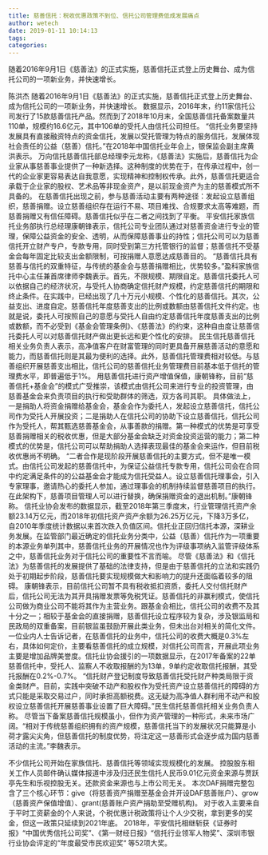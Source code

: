 ```yaml
---
title: 慈善信托：税收优惠政策不到位、信托公司管理费低成发展痛点
author: wetech
date: 2019-01-11 10:14:13
tags: 
categories: 
---
```

随着2016年9月1日《慈善法》的正式实施，慈善信托正式登上历史舞台、成为信托公司的一项新业务，并快速增长。
<!-- more -->
陈洪杰
随着2016年9月1日《慈善法》的正式实施，慈善信托正式登上历史舞台、成为信托公司的一项新业务，并快速增长。
数据显示，2016年末，约11家信托公司发行了15款慈善信托产品。然而到了2018年10月末，全国慈善信托备案数量共110单，规模约16.6亿元，其中106单的受托人由信托公司担任。
“信托业务要坚持发展具有直接融资特点的资金信托，发展以受托管理为特点的服务信托，发展体现社会责任的公益（慈善）信托。”在2018年中国信托业年会上，银保监会副主席黄洪表示。
万向信托慈善信托部总经理李元龙称，《慈善法》实施后，慈善信托为企业家从事慈善事业提供了一种新选择。这种制度的优势在于，在传承过程中，创一代的企业家更容易表达自我意愿，实现精神和控制权传承。此外，慈善信托更适合承载于企业家的股权、艺术品等非现金资产，是以前现金资产为主的慈善模式所不具备的。
在慈善信托出现之前，参与慈善活动主要有两种途径：发起设立慈善组织，慈善捐赠。设立慈善组织存在运行不易、项目难找、合规要求太高等难题，而慈善捐赠又有信任障碍。慈善信托似乎在二者之间找到了平衡。
平安信托家族信托业务部执行总经理康朝锋表示，信托公司专业团队通过对慈善资金进行专业的管理，保障公益资金的安全、透明，从而保障慈善事业的持性；信托公司可以为慈善信托开立财产专户，专款专用，同时受到第三方托管银行的监督；慈善信托不受基金会每年固定比较支出金额限制，可按捐赠人意愿达成慈善目的。
“慈善信托具有慈善与信托的双重特征，与传统的基金会与慈善捐赠相比，优势较多。”盈科家族信托中心主任兼首席律师李魏表示。首先，不限规模、期限自定。慈善信托委托人可以依据自己的经济状况，与受托人协商确定信托财产规模，约定慈善信托的期限和终止条件。在实践中，已经出现了几十万元小规模、个性化的慈善信托。其次，公益支出、进度自定。慈善信托年度慈善支出的比例或数额由慈善信托文件约定。也就是说，委托人可按照自己的意愿与受托人自由约定慈善信托年度慈善支出的比例或数额，而不必受到《基金会管理条例》、《慈善法》的约束，这种自由度让慈善信托委托人可以对慈善信托财产做出更长远和更个性化的安排。
民生信托慈善信托相关业务负责人表示，高净值客户在财富管理的同时更具备开展慈善活动的意愿和能力，而慈善信托则是其最为便利的选择。此外，慈善信托管理费相对较低。与慈善组织开展慈善支出相比，信托公司的慈善信托业务管理费目前基本低于信托的管理费水平，即普遍低于1%。
用慈善信托进行资产增值保值，康朝锋称，目前“慈善信托+基金会”的模式广受推崇，该模式由信托公司来进行专业的投资管理，由慈善基金会来负责项目的执行和受助群体的筛选，双方各司其职。
具体做法上，一是捐助人将资金捐赠给基金会，基金会作为委托人，发起设立慈善信托，信托公司作为受托人开展投资；二是捐助人在信托公司的协助下设立慈善信托，信托公司作为受托人，帮其甄选慈善基金会，从事善款的捐赠。第一种模式的优势是可享受慈善捐赠相关的税收优惠，但是大部分基金会缺乏对资金投资运营的能力；第二种模式的优势是，信托公司可以帮助捐助人选择表现最佳的基金会来运作，但目前税收优惠尚不明确。
“二者合作是现阶段开展慈善信托的主要方式，但不是唯一模式。由信托公司发起的慈善信托中，为保证公益信托专款专用，信托公司会在合同中约定满足条件的的公益基金会才能成为信托受益人。设立慈善信托理事会，引入专家理事，邀请热心的委托人参加，通过理事会的机制持续监督慈善项目的执行。在此架构下，慈善项目管理人可以进行替换，确保捐赠资金的退出机制。”康朝锋称。
信托业协会发布的数据显示，截至2018年第三季度末，行业管理信托资产余额23.14万亿元，而2018年初信托资产资产余额为26.25万亿元，下降3万多亿，自2010年季度统计数据以来首次跌入负值区间。信托业正回归信托本源，深耕业务发展。在监管部门最近确定的信托业务分类中，公益（慈善）信托作为一项重要的本源业务单列其中，慈善信托业务的开展情况也作为评级事项纳入监管评级体系之中，慈善信托业务对于信托公司的重要性不言而喻。
尽管《慈善法》和《信托法》为慈善信托的发展提供了基础的法律支持，但是由于慈善信托的立法和实践仍处于初期起步阶段，慈善信托要实现规模做大和影响力的提升还面临着较多的阻碍。
康朝锋表示，目前信托公司暂不具有税收抵扣资质，委托人交付信托财产后，信托公司无法为其开具捐赠发票等免税凭证。慈善信托的非赢利模式，使信托公司做为商业公司不能将其作为主营业务。跟基金会相比，信托公司的收费不及其十分之一；相较于基金会的直接捐赠，慈善信托设立程序较为复杂，涉及银监局和民政局的双重备案，目前银监虽鼓励开展此类业务，但未出台对相关的简化文件。
一位业内人士告诉记者，在慈善信托的业务中，信托公司的收费大概是0.3%左右，具体如何定价，主要看慈善信托的成立规模，对信托公司而言，开展此项业务主要是增加品牌美誉度。信托业协会援引的一项数据显示，在2017年备案的22单慈善信托中，受托人、监察人不收取报酬的为13单，9单约定收取信托报酬，其受托报酬在0.2%-0.7%。
“信托财产登记制度导致慈善信托受托财产种类局限于资金类财产。目前，实践中突破不动产和股权作为受托资产设立慈善信托的障碍的方式只能是采取交易过户，同时承担高额税费。这无疑为高净值人群利用不动产和股权设立慈善信托开展慈善事业设置了巨大障碍。”民生信托慈善信托相关业务负责人称。
尽管当下备案慈善信托规模虽小，但作为资产管理的一种形式，未来市场广阔。“相对于传统慈善组织拥有的资产规模，慈善信托当下的发展状况只能算是小荷才露尖尖角，但慈善信托的制度优势，将注定这一慈善形式会逐步成为国内慈善活动的主流。”李魏表示。
 
 
不少信托公司开始在家族信托、慈善信托等领域实现规模化的发展。
控股股东相关工作人员邮件确认媒体报道中涉及归还民生信托人民币9.01亿元资金来源与贾跃亭先生和乐视控股无关。还款资金来源也与上市公司无关。
本次DAF捐赠完整包含了三个核心环节：give（将慈善资产捐赠至基金会并开设DAF慈善账户）、grow（慈善资产保值增值）、grant(慈善账户资产捐助至受赠机构)。
对于收入主要来自于平时工资薪金的个人来说，个税优惠计税政策将让个人少交税，拿到更多的奖金，但这一政策只延续到2021年底。
2018年，平安信托相继斩获《证券时报》“中国优秀信托公司奖”、《第一财经日报》“信托行业领军人物奖”、深圳市银行业协会评定的“年度最受市民欢迎奖“ 等52项大奖。
